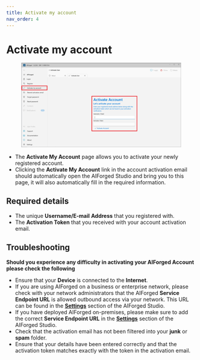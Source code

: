 ```yaml
---
title: Activate my account
nav_order: 4
---
```


# Activate my account

<figure><img src=".gitbook/assets/image (199).png" alt=""><figcaption></figcaption></figure>

* The **Activate My Account** page allows you to activate your newly registered account.
* Clicking the **Activate My Account** link in the account activation email should automatically open the AIForged Studio and bring you to this page, it will also automatically fill in the required information.

## Required details

* The unique **Username/E-mail** **Address** that you registered with.
* The **Activation Token** that you received with your account activation email.

## Troubleshooting

**Should you experience any difficulty in activating your AIForged Account please check the following**

* Ensure that your **Device** is connected to the **Internet**.
* If you are using AIForged on a business or enterprise network, please check with your network administrators that the AIForged **Service Endpoint URL** is allowed outbound access via your network. This URL can be found in the [**Settings**](settings.md) section of the AIForged Studio.
* If you have deployed AIForged on-premises, please make sure to add the correct **Service Endpoint URL** in the [**Settings**](settings.md) section of the AIForged Studio.
* Check that the activation email has not been filtered into your **junk** or **spam** folder.
* Ensure that your details have been entered correctly and that the activation token matches exactly with the token in the activation email.
